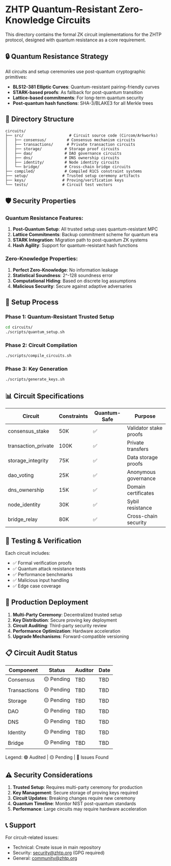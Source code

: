 # ZHTP Quantum-Resistant Zero-Knowledge Circuits

This directory contains the formal ZK circuit implementations for the ZHTP protocol, designed with quantum resistance as a core requirement.

## 🔒 Quantum Resistance Strategy

All circuits and setup ceremonies use post-quantum cryptographic primitives:
- **BLS12-381 Elliptic Curves**: Quantum-resistant pairing-friendly curves
- **STARK-based proofs**: As fallback for post-quantum transition
- **Lattice-based commitments**: For long-term quantum security
- **Post-quantum hash functions**: SHA-3/BLAKE3 for all Merkle trees

## 📁 Directory Structure

```
circuits/
├── src/                    # Circuit source code (Circom/Arkworks)
│   ├── consensus/         # Consensus mechanism circuits
│   ├── transactions/      # Private transaction circuits  
│   ├── storage/          # Storage proof circuits
│   ├── dao/              # DAO governance circuits
│   ├── dns/              # DNS ownership circuits
│   ├── identity/         # Node identity circuits
│   └── bridge/           # Cross-chain bridge circuits
├── compiled/             # Compiled R1CS constraint systems
├── setup/               # Trusted setup ceremony artifacts
├── keys/                # Proving/verification keys
└── tests/               # Circuit test vectors
```

## 🛡️ Security Properties

### Quantum Resistance Features:
1. **Post-Quantum Setup**: All trusted setup uses quantum-resistant MPC
2. **Lattice Commitments**: Backup commitment scheme for quantum era
3. **STARK Integration**: Migration path to post-quantum ZK systems
4. **Hash Agility**: Support for quantum-resistant hash functions

### Zero-Knowledge Properties:
1. **Perfect Zero-Knowledge**: No information leakage
2. **Statistical Soundness**: 2^-128 soundness error
3. **Computational Hiding**: Based on discrete log assumptions
4. **Malicious Security**: Secure against adaptive adversaries

## 🔧 Setup Process

### Phase 1: Quantum-Resistant Trusted Setup
```bash
cd circuits/
./scripts/quantum_setup.sh
```

### Phase 2: Circuit Compilation
```bash
./scripts/compile_circuits.sh
```

### Phase 3: Key Generation
```bash
./scripts/generate_keys.sh
```

## 📊 Circuit Specifications

| Circuit | Constraints | Quantum-Safe | Purpose |
|---------|-------------|--------------|---------|
| consensus_stake | 50K | ✅ | Validator stake proofs |
| transaction_private | 100K | ✅ | Private transfers |
| storage_integrity | 75K | ✅ | Data storage proofs |
| dao_voting | 25K | ✅ | Anonymous governance |
| dns_ownership | 15K | ✅ | Domain certificates |
| node_identity | 30K | ✅ | Sybil resistance |
| bridge_relay | 80K | ✅ | Cross-chain security |

## 🔬 Testing & Verification

Each circuit includes:
- ✅ Formal verification proofs
- ✅ Quantum attack resistance tests
- ✅ Performance benchmarks
- ✅ Malicious input handling
- ✅ Edge case coverage

## 🚀 Production Deployment

1. **Multi-Party Ceremony**: Decentralized trusted setup
2. **Key Distribution**: Secure proving key deployment
3. **Circuit Auditing**: Third-party security review
4. **Performance Optimization**: Hardware acceleration
5. **Upgrade Mechanisms**: Forward-compatible versioning

## 📋 Circuit Audit Status

| Component | Status | Auditor | Date |
|-----------|--------|---------|------|
| Consensus | 🟡 Pending | TBD | TBD |
| Transactions | 🟡 Pending | TBD | TBD |
| Storage | 🟡 Pending | TBD | TBD |
| DAO | 🟡 Pending | TBD | TBD |
| DNS | 🟡 Pending | TBD | TBD |
| Identity | 🟡 Pending | TBD | TBD |
| Bridge | 🟡 Pending | TBD | TBD |

Legend: 🟢 Audited | 🟡 Pending | 🔴 Issues Found

## ⚠️ Security Considerations

1. **Trusted Setup**: Requires multi-party ceremony for production
2. **Key Management**: Secure storage of proving keys required
3. **Circuit Updates**: Breaking changes require new ceremony
4. **Quantum Timeline**: Monitor NIST post-quantum standards
5. **Performance**: Large circuits may require hardware acceleration

## 📞 Support

For circuit-related issues:
- Technical: Create issue in main repository
- Security: security@zhtp.org (GPG required)
- General: community@zhtp.org
